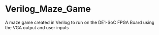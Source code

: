 # Verilog_Maze_Game
A maze game created in Verilog to run on the DE1-SoC FPGA Board using the VGA output and user inputs
